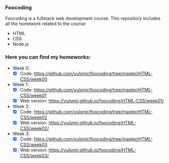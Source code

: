 ### Foocoding
Foocoding is a fullstack web development course. 
This repository includes all the homework related to the course:
* HTML
* CSS
* Node.js

### Here you can find my homeworks:

* Week 0: 
    - [x] Code: https://github.com/yulsmir/foocoding/tree/master/HTML-CSS/week00
* Week 1:
    - [x] Code: https://github.com/yulsmir/foocoding/tree/master/HTML-CSS/week01
    - [x] Web version: https://yulsmir.github.io/foocoding/HTML-CSS/week01/
* Week 2:
    - [x] Code: https://github.com/yulsmir/foocoding/tree/master/HTML-CSS/week02
    - [x] Web version: https://yulsmir.github.io/foocoding/HTML-CSS/week02/

* Week 3:
    - [x] Code: https://github.com/yulsmir/foocoding/tree/master/HTML-CSS/week03
    - [x] Web version: https://yulsmir.github.io/foocoding/HTML-CSS/week03/
